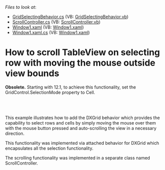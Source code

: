 <!-- default file list -->
*Files to look at*:

* [GridSelectingBehavior.cs](./CS/DXGridSample/GridSelectingBehavior.cs) (VB: [GridSelectingBehavior.vb](./VB/DXGridSample/GridSelectingBehavior.vb))
* [ScrollController.cs](./CS/DXGridSample/ScrollController.cs) (VB: [ScrollController.vb](./VB/DXGridSample/ScrollController.vb))
* [Window1.xaml](./CS/DXGridSample/Window1.xaml) (VB: [Window1.xaml](./VB/DXGridSample/Window1.xaml))
* [Window1.xaml.cs](./CS/DXGridSample/Window1.xaml.cs) (VB: [Window1.xaml](./VB/DXGridSample/Window1.xaml))
<!-- default file list end -->
# How to scroll TableView on selecting row with moving the mouse outside view bounds


<p><strong>Obsolete.</strong> Starting with 12.1, to achieve this functionality, set the GridControl.SelectionMode property to Cell. </p>
<p><br><br><br>This example illustrates how to add the DXGrid behavior which provides the capability to select rows and cells by simply moving the mouse over them with the mouse button pressed and auto-scrolling the view in a necessary direction.</p>
<p>This functionality was implemented via attached behavior for DXGrid which encapsulates all the selection functionality.</p>
<p>The scrolling functionality was implemented in a separate class named ScrollController.</p>

<br/>


